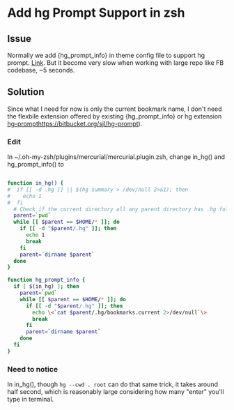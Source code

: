 # Add hg Prompt Support in zsh

## Issue
Normally we add {hg_prompt_info} in theme config file to support hg prompt. [Link](https://github.com/robbyrussell/oh-my-zsh/tree/master/plugins/mercurial). But it become very slow when working with large repo like FB codebase, ~5 seconds.

## Solution
Since what I need for now is only the current bookmark name, I don't need the flexbile extension offered by existing {hg_prompt_info} or hg extension [hg-prompt]()https://bitbucket.org/sjl/hg-prompt).

### Edit
In ~/.oh-my-zsh/plugins/mercurial/mercurial.plugin.zsh, change in_hg() and hg_prompt_info() to
```bash

function in_hg() {
#  if [[ -d .hg ]] || $(hg summary > /dev/null 2>&1); then
#    echo 1
#  fi
  # Check if the current directory all any parent directory has .hg folder	
  parent=`pwd`
  while [[ $parent == $HOME/* ]]; do
    if [[ -d "$parent/.hg" ]]; then
      echo 1
      break
    fi
    parent=`dirname $parent`
  done
}

function hg_prompt_info {
  if [ $(in_hg) ]; then
    parent=`pwd`
    while [[ $parent == $HOME/* ]]; do
      if [[ -d "$parent/.hg" ]]; then
        echo \<`cat $parent/.hg/bookmarks.current 2>/dev/null`\>
        break
      fi
      parent=`dirname $parent`
    done
  fi
}
```

### Need to notice
In in_hg(), though ```hg --cwd . root``` can do that same trick, it takes around half second, which is reasonably large considering how many "enter" you'll type in terminal.